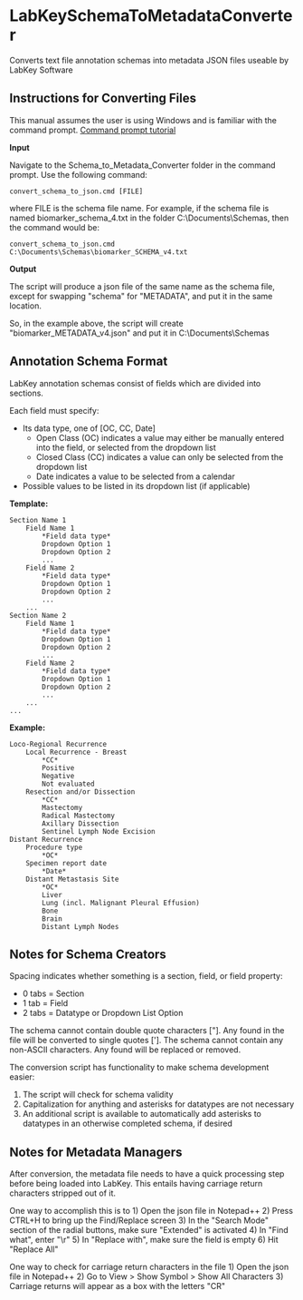 # LabKeySchemaToMetadataConverter
Converts text file annotation schemas into metadata JSON files useable by LabKey Software

## Instructions for Converting Files
This manual assumes the user is using Windows and is familiar with the command prompt.
[Command prompt tutorial](http://www.cs.princeton.edu/courses/archive/spr05/cos126/cmd-prompt.html "Princeton Commant Prompt Tutorial")

**Input**

Navigate to the Schema_to_Metadata_Converter folder in the command prompt.
Use the following command:

```convert_schema_to_json.cmd [FILE]```

where FILE is the schema file name. For example, if the schema file is named
biomarker_schema_4.txt in the folder C:\Documents\Schemas, then the command would be:

```convert_schema_to_json.cmd C:\Documents\Schemas\biomarker_SCHEMA_v4.txt```


**Output**

The script will produce a json file of the same name as the schema file, except for swapping "schema" for "METADATA", and put it in the same location.

So, in the example above, the script will create "biomarker_METADATA_v4.json" and
put it in C:\Documents\Schemas


## Annotation Schema Format
LabKey annotation schemas consist of fields which are divided into sections.

Each field must specify:
* Its data type, one of [OC, CC, Date]
    * Open Class (OC) indicates a value may either be manually entered into the field, or selected from the dropdown list
	* Closed Class (CC) indicates a value can only be selected from the dropdown list
	* Date indicates a value to be selected from a calendar
* Possible values to be listed in its dropdown list (if applicable)


**Template:**

```
Section Name 1
	Field Name 1
		*Field data type*
		Dropdown Option 1
		Dropdown Option 2
		...
	Field Name 2
		*Field data type*
		Dropdown Option 1
		Dropdown Option 2
		...
	...
Section Name 2
	Field Name 1
		*Field data type*
		Dropdown Option 1
		Dropdown Option 2
		...
	Field Name 2
		*Field data type*
		Dropdown Option 1
		Dropdown Option 2
		...
	...
...
```

**Example:**

```
Loco-Regional Recurrence
	Local Recurrence - Breast
		*CC*
		Positive
		Negative
		Not evaluated
	Resection and/or Dissection
		*CC*
		Mastectomy
		Radical Mastectomy
		Axillary Dissection
		Sentinel Lymph Node Excision
Distant Recurrence
	Procedure type
		*OC*
	Specimen report date
		*Date*
	Distant Metastasis Site
		*OC*
		Liver
		Lung (incl. Malignant Pleural Effusion)
		Bone
		Brain
		Distant Lymph Nodes
```

## Notes for Schema Creators
Spacing indicates whether something is a section, field, or field property:
* 0 tabs = Section
* 1 tab =  Field
* 2 tabs = Datatype or Dropdown List Option

The schema cannot contain double quote characters ["]. Any found in the file will be converted to single quotes ['].
The schema cannot contain any non-ASCII characters. Any found will be replaced or removed.

The conversion script has functionality to make schema development easier:
1. The script will check for schema validity
2. Capitalization for anything and asterisks for datatypes are not necessary
3. An additional script is available to automatically add asterisks to datatypes in an otherwise completed schema, if desired

## Notes for Metadata Managers

After conversion, the metadata file needs to have a quick processing step before being loaded into LabKey.
This entails having carriage return characters stripped out of it.

One way to accomplish this is to
	1) Open the json file in Notepad++
	2) Press CTRL+H to bring up the Find/Replace screen
	3) In the "Search Mode" section of the radial buttons, make sure "Extended" is activated
	4) In "Find what", enter "\r"
	5) In "Replace with", make sure the field is empty
	6) Hit "Replace All"

One way to check for carriage return characters in the file
	1) Open the json file in Notepad++
	2) Go to View > Show Symbol > Show All Characters
	3) Carriage returns will appear as a box with the letters "CR"